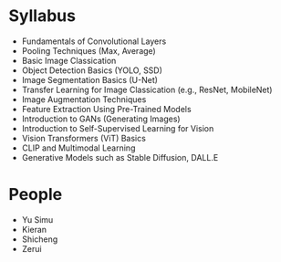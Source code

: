 # Syllabus

- Fundamentals of Convolutional Layers 
- Pooling Techniques (Max, Average) 
- Basic Image Classication 
- Object Detection Basics (YOLO, SSD)
- Image Segmentation Basics (U-Net)
- Transfer Learning for Image Classication (e.g., ResNet, MobileNet)
- Image Augmentation Techniques
- Feature Extraction Using Pre-Trained Models
- Introduction to GANs (Generating Images)
- Introduction to Self-Supervised Learning for Vision
- Vision Transformers (ViT) Basics
- CLIP and Multimodal Learning
- Generative Models such as Stable Diffusion, DALL.E

# People

- Yu Simu
- Kieran
- Shicheng
- Zerui

